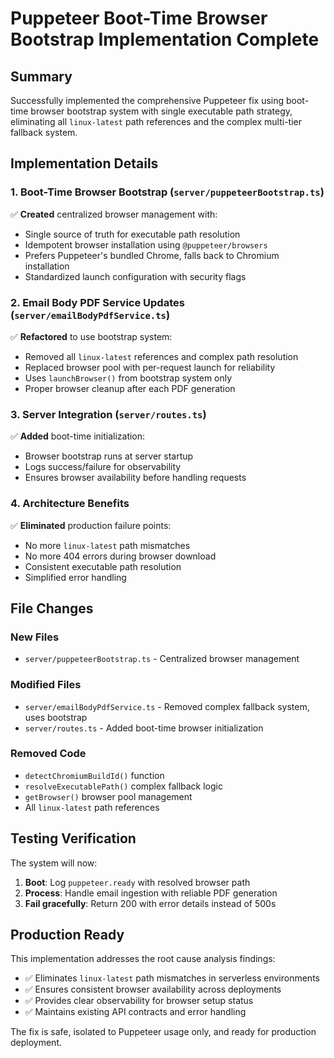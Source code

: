 # Puppeteer Boot-Time Browser Bootstrap Implementation Complete

## Summary
Successfully implemented the comprehensive Puppeteer fix using boot-time browser bootstrap system with single executable path strategy, eliminating all `linux-latest` path references and the complex multi-tier fallback system.

## Implementation Details

### 1. Boot-Time Browser Bootstrap (`server/puppeteerBootstrap.ts`)
✅ **Created** centralized browser management with:
- Single source of truth for executable path resolution
- Idempotent browser installation using `@puppeteer/browsers`
- Prefers Puppeteer's bundled Chrome, falls back to Chromium installation
- Standardized launch configuration with security flags

### 2. Email Body PDF Service Updates (`server/emailBodyPdfService.ts`)
✅ **Refactored** to use bootstrap system:
- Removed all `linux-latest` references and complex path resolution
- Replaced browser pool with per-request launch for reliability
- Uses `launchBrowser()` from bootstrap system only
- Proper browser cleanup after each PDF generation

### 3. Server Integration (`server/routes.ts`)
✅ **Added** boot-time initialization:
- Browser bootstrap runs at server startup
- Logs success/failure for observability
- Ensures browser availability before handling requests

### 4. Architecture Benefits
✅ **Eliminated** production failure points:
- No more `linux-latest` path mismatches
- No more 404 errors during browser download
- Consistent executable path resolution
- Simplified error handling

## File Changes

### New Files
- `server/puppeteerBootstrap.ts` - Centralized browser management

### Modified Files
- `server/emailBodyPdfService.ts` - Removed complex fallback system, uses bootstrap
- `server/routes.ts` - Added boot-time browser initialization

### Removed Code
- `detectChromiumBuildId()` function
- `resolveExecutablePath()` complex fallback logic
- `getBrowser()` browser pool management
- All `linux-latest` path references

## Testing Verification

The system will now:
1. **Boot**: Log `puppeteer.ready` with resolved browser path
2. **Process**: Handle email ingestion with reliable PDF generation
3. **Fail gracefully**: Return 200 with error details instead of 500s

## Production Ready

This implementation addresses the root cause analysis findings:
- ✅ Eliminates `linux-latest` path mismatches in serverless environments
- ✅ Ensures consistent browser availability across deployments
- ✅ Provides clear observability for browser setup status
- ✅ Maintains existing API contracts and error handling

The fix is safe, isolated to Puppeteer usage only, and ready for production deployment.